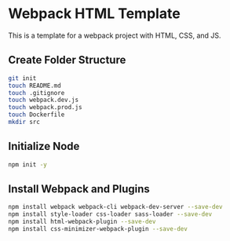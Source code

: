 # Webpack HTML Template

This is a template for a webpack project with HTML, CSS, and JS.

## Create Folder Structure

```bash
git init
touch README.md
touch .gitignore
touch webpack.dev.js
touch webpack.prod.js
touch Dockerfile
mkdir src
```

## Initialize Node

```bash
npm init -y
```

## Install Webpack and Plugins

```bash
npm install webpack webpack-cli webpack-dev-server --save-dev
npm install style-loader css-loader sass-loader --save-dev
npm install html-webpack-plugin --save-dev
npm install css-minimizer-webpack-plugin --save-dev
```
